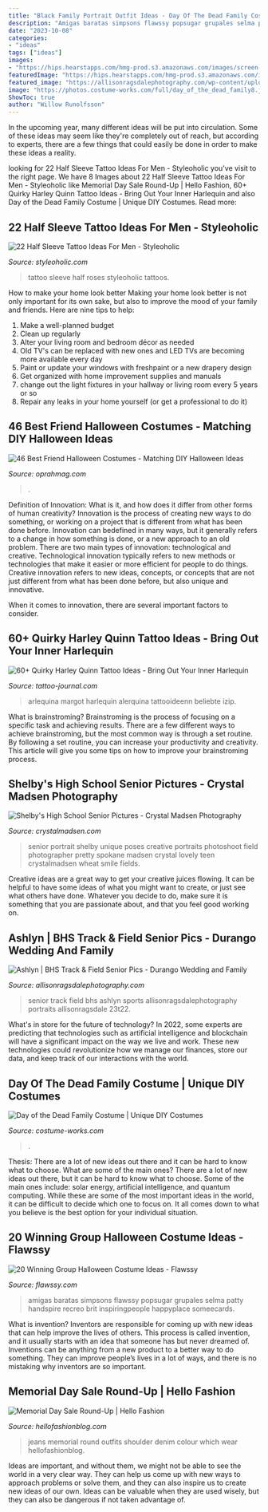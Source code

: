 ```yaml
---
title: "Black Family Portrait Outfit Ideas - Day Of The Dead Family Costume"
description: "Amigas baratas simpsons flawssy popsugar grupales selma patty handspire recreo brit inspiringpeople happyplace someecards"
date: "2023-10-08"
categories:
- "ideas"
tags: ["ideas"]
images:
- "https://hips.hearstapps.com/hmg-prod.s3.amazonaws.com/images/screen-shot-2020-07-23-at-12-00-13-pm-1595520868.png?crop=0.838xw:1.00xh;0.123xw,0&amp;resize=480:*"
featuredImage: "https://hips.hearstapps.com/hmg-prod.s3.amazonaws.com/images/screen-shot-2020-07-23-at-12-00-13-pm-1595520868.png?crop=0.838xw:1.00xh;0.123xw,0&amp;resize=480:*"
featured_image: "https://allisonragsdalephotography.com/wp-content/uploads/2013/08/allisonragsdalephotography-1152.jpg"
image: "https://photos.costume-works.com/full/day_of_the_dead_family8.jpg"
ShowToc: true
author: "Willow Runolfsson"
---
```



In the upcoming year, many different ideas will be put into circulation. Some of these ideas may seem like they're completely out of reach, but according to experts, there are a few things that could easily be done in order to make these ideas a reality.

	

		
looking for 22 Half Sleeve Tattoo Ideas For Men - Styleoholic you've visit to the right page. We have 8 Images about 22 Half Sleeve Tattoo Ideas For Men - Styleoholic like Memorial Day Sale Round-Up | Hello Fashion, 60+ Quirky Harley Quinn Tattoo Ideas - Bring Out Your Inner Harlequin and also Day of the Dead Family Costume | Unique DIY Costumes. Read more:
		
    
## 22 Half Sleeve Tattoo Ideas For Men - Styleoholic

<img loading=lazy src="https://i.styleoholic.com/2017/01/Red-roses-tattoo.jpg" onerror="this.onerror=null;this.src='https://tse3.mm.bing.net/th?id=OIP.2LxS_gLu8RfRDZLSNumVTQHaJ4&amp;pid=15.1';" alt="22 Half Sleeve Tattoo Ideas For Men - Styleoholic">

_Source: styleoholic.com_

>tattoo sleeve half roses styleoholic tattoos. 

	

How to make your home look better
Making your home look better is not only important for its own sake, but also to improve the mood of your family and friends. Here are nine tips to help: 
1. Make a well-planned budget
2. Clean up regularly
3. Alter your living room and bedroom décor as needed
4. Old TV's can be replaced with new ones and LED TVs are becoming more available every day 
5. Paint or update your windows with freshpaint or a new drapery design 
6. Get organized with home improvement supplies and manuals 
7. change out the light fixtures in your hallway or living room every 5 years or so 
8. Repair any leaks in your home yourself (or get a professional to do it) 

    
## 46 Best Friend Halloween Costumes - Matching DIY Halloween Ideas

<img loading=lazy src="https://hips.hearstapps.com/hmg-prod.s3.amazonaws.com/images/screen-shot-2020-07-23-at-12-00-13-pm-1595520868.png?crop=0.838xw:1.00xh;0.123xw,0&amp;resize=480:*" onerror="this.onerror=null;this.src='https://tse3.mm.bing.net/th?id=OIP.OL2o9y05DetCrIevxAxEpQHaLG&amp;pid=15.1';" alt="46 Best Friend Halloween Costumes - Matching DIY Halloween Ideas">

_Source: oprahmag.com_

>. 

	

Definition of Innovation: What is it, and how does it differ from other forms of human creativity?
Innovation is the process of creating new ways to do something, or working on a project that is different from what has been done before. Innovation can bedefined in many ways, but it generally refers to a change in how something is done, or a new approach to an old problem. 
There are two main types of innovation: technological and creative. Technological innovation typically refers to new methods or technologies that make it easier or more efficient for people to do things. Creative innovation refers to new ideas, concepts, or concepts that are not just different from what has been done before, but also unique and innovative. 

When it comes to innovation, there are several important factors to consider.

    
## 60+ Quirky Harley Quinn Tattoo Ideas - Bring Out Your Inner Harlequin

<img loading=lazy src="https://tattoo-journal.com/wp-content/uploads/2017/01/Harley-Quinn-Tattoo-46-768x768.jpg" onerror="this.onerror=null;this.src='https://tse1.mm.bing.net/th?id=OIP.5sP5EwOekZDgHJj1AYo4egHaHa&amp;pid=15.1';" alt="60+ Quirky Harley Quinn Tattoo Ideas - Bring Out Your Inner Harlequin">

_Source: tattoo-journal.com_

>arlequina margot harlequin alerquina tattooideenn beliebte izip. 

	

What is brainstroming? Brainstroming is the process of focusing on a specific task and achieving results. There are a few different ways to achieve brainstroming, but the most common way is through a set routine. By following a set routine, you can increase your productivity and creativity. This article will give you some tips on how to improve your brainstroming process.

    
## Shelby&#039;s High School Senior Pictures - Crystal Madsen Photography

<img loading=lazy src="http://www.crystalmadsen.com/wp-content/uploads/2012/09/Creative-Spokane-Photographer_003-682x1024.jpg" onerror="this.onerror=null;this.src='https://tse4.mm.bing.net/th?id=OIP.V8581S8tRhBCc5CGjdv-EgHaLH&amp;pid=15.1';" alt="Shelby&#039;s High School Senior Pictures - Crystal Madsen Photography">

_Source: crystalmadsen.com_

>senior portrait shelby unique poses creative portraits photoshoot field photographer pretty spokane madsen crystal lovely teen crystalmadsen wheat smile fields. 

	

Creative ideas are a great way to get your creative juices flowing. It can be helpful to have some ideas of what you might want to create, or just see what others have done. Whatever you decide to do, make sure it is something that you are passionate about, and that you feel good working on.

    
## Ashlyn | BHS Track &amp; Field Senior Pics - Durango Wedding And Family

<img loading=lazy src="https://allisonragsdalephotography.com/wp-content/uploads/2013/08/allisonragsdalephotography-1152.jpg" onerror="this.onerror=null;this.src='https://tse2.mm.bing.net/th?id=OIP.FMMkVk8bu0PSZCytKMCb9gHaLI&amp;pid=15.1';" alt="Ashlyn | BHS Track &amp; Field Senior Pics - Durango Wedding and Family">

_Source: allisonragsdalephotography.com_

>senior track field bhs ashlyn sports allisonragsdalephotography portraits allisonragsdale 23t22. 

	

What's in store for the future of technology?
In 2022, some experts are predicting that technologies such as artificial intelligence and blockchain will have a significant impact on the way we live and work. These new technologies could revolutionize how we manage our finances, store our data, and keep track of our interactions with the world.

    
## Day Of The Dead Family Costume | Unique DIY Costumes

<img loading=lazy src="https://photos.costume-works.com/full/day_of_the_dead_family8.jpg" onerror="this.onerror=null;this.src='https://tse3.mm.bing.net/th?id=OIP.4Osvdkzt2u6-ZwOF6NGt0AHaNT&amp;pid=15.1';" alt="Day of the Dead Family Costume | Unique DIY Costumes">

_Source: costume-works.com_

>. 

	

Thesis: There are a lot of new ideas out there and it can be hard to know what to choose. What are some of the main ones?
There are a lot of new ideas out there, but it can be hard to know what to choose. Some of the main ones include: solar energy, artificial intelligence, and quantum computing. While these are some of the most important ideas in the world, it can be difficult to decide which one to focus on. It all comes down to what you believe is the best option for your individual situation.

    
## 20 Winning Group Halloween Costume Ideas - Flawssy

<img loading=lazy src="https://flawssy.com/wp-content/uploads/2016/05/Homemade-Group-Halloween-Costume-Ideas.jpg" onerror="this.onerror=null;this.src='https://tse3.mm.bing.net/th?id=OIP.87lFpt1LyELs2cwghnbDxgDgEs&amp;pid=15.1';" alt="20 Winning Group Halloween Costume Ideas - Flawssy">

_Source: flawssy.com_

>amigas baratas simpsons flawssy popsugar grupales selma patty handspire recreo brit inspiringpeople happyplace someecards. 

	

What is invention?
Inventors are responsible for coming up with new ideas that can help improve the lives of others. This process is called invention, and it usually starts with an idea that someone has but never dreamed of. Inventions can be anything from a new product to a better way to do something. They can improve people’s lives in a lot of ways, and there is no mistaking why inventors are so important.

    
## Memorial Day Sale Round-Up | Hello Fashion

<img loading=lazy src="https://www.hellofashionblog.com/wp-content/uploads/2016/05/ily7.jpg" onerror="this.onerror=null;this.src='https://tse2.mm.bing.net/th?id=OIP.XJ08px-QyTxYo5HMxmIyhAHaLH&amp;pid=15.1';" alt="Memorial Day Sale Round-Up | Hello Fashion">

_Source: hellofashionblog.com_

>jeans memorial round outfits shoulder denim colour which wear hellofashionblog. 

	

Ideas are important, and without them, we might not be able to see the world in a very clear way. They can help us come up with new ways to approach problems or solve them, and they can also inspire us to create new ideas of our own. Ideas can be valuable when they are used wisely, but they can also be dangerous if not taken advantage of.

